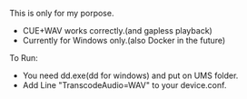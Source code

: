 This is only for my porpose.
* CUE+WAV works correctly.(and gapless playback)
* Currently for Windows only.(also Docker in the future)

To Run:
* You need dd.exe(dd for windows) and put on UMS folder.
* Add Line "TranscodeAudio=WAV" to your device.conf.

